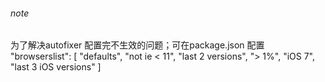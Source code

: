 ###### note
为了解决autofixer 配置完不生效的问题；可在package.json 配置
"browserslist": [
    "defaults", 
    "not ie < 11",
    "last 2 versions",
    "> 1%",
    "iOS 7",
    "last 3 iOS versions"
  ]
